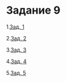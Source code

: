 # Задание 9
<p>1.<a href="https://github.com/RomanVanLenSi/zadan/tree/master/%E2%84%969/1">Зад. 1</a></p>
<p>2.<a href="https://github.com/RomanVanLenSi/zadan/tree/master/%E2%84%969/2">Зад. 2</a></p>
<p>3.<a href="https://github.com/RomanVanLenSi/zadan/tree/master/%E2%84%969/3">Зад. 3</a></p>
<p>4.<a href=https://github.com/RomanVanLenSi/zadan/tree/master/%E2%84%969/4">Зад. 4</a></p>
<p>5.<a href="https://github.com/RomanVanLenSi/zadan/tree/master/%E2%84%969/5">Зад. 5</a></p>